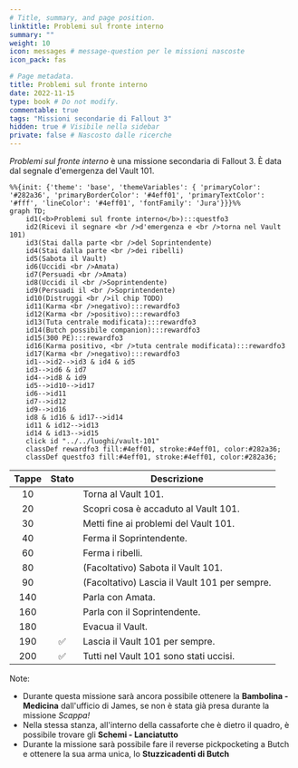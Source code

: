 ```yaml
---
# Title, summary, and page position.
linktitle: Problemi sul fronte interno
summary: ""
weight: 10
icon: messages # message-question per le missioni nascoste
icon_pack: fas

# Page metadata.
title: Problemi sul fronte interno
date: 2022-11-15
type: book # Do not modify.
commentable: true
tags: "Missioni secondarie di Fallout 3"
hidden: true # Visibile nella sidebar
private: false # Nascosto dalle ricerche
---
```


*Problemi sul fronte interno* è una missione secondaria di Fallout 3. È data dal segnale d'emergenza del Vault 101.



```mermaid
%%{init: {'theme': 'base', 'themeVariables': { 'primaryColor': '#282a36', 'primaryBorderColor': '#4eff01', 'primaryTextColor': '#fff', 'lineColor': '#4eff01', 'fontFamily': 'Jura'}}}%%
graph TD;
    id1(<b>Problemi sul fronte interno</b>):::questfo3
    id2(Ricevi il segnare <br />d'emergenza e <br />torna nel Vault 101)
    id3(Stai dalla parte <br />del Soprintendente)
    id4(Stai dalla parte <br />dei ribelli)
    id5(Sabota il Vault)
    id6(Uccidi <br />Amata)
    id7(Persuadi <br />Amata) 
    id8(Uccidi il <br />Soprintendente)
    id9(Persuadi il <br />Soprintendente)
    id10(Distruggi <br />il chip TODO)
    id11(Karma <br />negativo):::rewardfo3
    id12(Karma <br />positivo):::rewardfo3
    id13(Tuta centrale modificata):::rewardfo3
    id14(Butch possibile companion):::rewardfo3
    id15(300 PE):::rewardfo3
    id16(Karma positivo, <br />tuta centrale modificata):::rewardfo3
    id17(Karma <br />negativo):::rewardfo3
    id1-->id2-->id3 & id4 & id5
    id3-->id6 & id7
    id4-->id8 & id9
    id5-->id10-->id17
    id6-->id11
    id7-->id12
    id9-->id16
    id8 & id16 & id17-->id14
    id11 & id12-->id13
    id14 & id13-->id15
    click id "../../luoghi/vault-101"
    classDef rewardfo3 fill:#4eff01, stroke:#4eff01, color:#282a36;
    classDef questfo3 fill:#4eff01, stroke:#4eff01, color:#282a36;
```

| Tappe |       Stato        | Descrizione                                   |
| :---: | :----------------: | --------------------------------------------- |
|  10   |                    | Torna al Vault 101.                           |
|  20   |                    | Scopri cosa è accaduto al Vault 101.          |
|  30   |                    | Metti fine ai problemi del Vault 101.         |
|  40   |                    | Ferma il Soprintendente.                      |
|  60   |                    | Ferma i ribelli.                              |
|  80   |                    | (Facoltativo) Sabota il Vault 101.            |
|  90   |                    | (Facoltativo) Lascia il Vault 101 per sempre. |
|  140  |                    | Parla con Amata.                              |
|  160  |                    | Parla con il Soprintendente.                  |
|  180  |                    | Evacua il Vault.                              |
|  190  | :white_check_mark: | Lascia il Vault 101 per sempre.               |
|  200  | :white_check_mark: | Tutti nel Vault 101 sono stati uccisi.        |


Note:
- Durante questa missione sarà ancora possibile ottenere la **Bambolina - Medicina** dall'ufficio di James, se non è stata già presa durante la missione *Scappa!*
- Nella stessa stanza, all'interno della cassaforte che è dietro il quadro, è possibile trovare gli **Schemi - Lanciatutto**
- Durante la missione sarà possibile fare il reverse pickpocketing a Butch e ottenere la sua arma unica, lo **Stuzzicadenti di Butch**